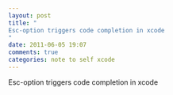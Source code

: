 ```yaml
---
layout: post
title: "
Esc-option triggers code completion in xcode
"
date: 2011-06-05 19:07
comments: true
categories: note to self xcode
---
```


Esc-option triggers code completion in xcode

